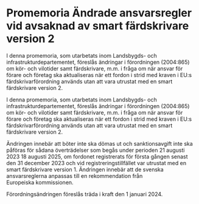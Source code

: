 # Promemoria Ändrade ansvarsregler vid avsaknad av smart färdskrivare version 2

I denna promemoria, som utarbetats inom Landsbygds- och infrastrukturdepartementet, föreslås ändringar i förordningen (2004:865) om kör- och vilotider samt färdskrivare, m.m. i fråga om när ansvar för förare och företag ska aktualiseras när ett fordon i strid med kraven i EU:s färdskrivarförordning används utan att vara utrustat med en smart färdskrivare version 2.

I denna promemoria, som utarbetats inom Landsbygds- och infrastrukturdepartementet, föreslås ändringar i förordningen (2004:865) om kör- och vilotider samt färdskrivare, m.m. i fråga om när ansvar för förare och företag ska aktualiseras när ett fordon i strid med kraven i EU:s färdskrivarförordning används utan att vara utrustat med en smart färdskrivare version 2.

Ändringen innebär att böter inte ska dömas ut och sanktionsavgift inte ska påföras för sådana överträdelser som begås under perioden 21 augusti 2023 18 augusti 2025, om fordonet registrerats för första gången senast den 31 december 2023 och vid registreringstillfället var utrustat med en smart färdskrivare version 1. Ändringen innebär att de svenska ansvarsreglerna anpassas till en rekommendation från Europeiska kommissionen.

Förordningsändringen föreslås träda i kraft den 1 januari 2024.
